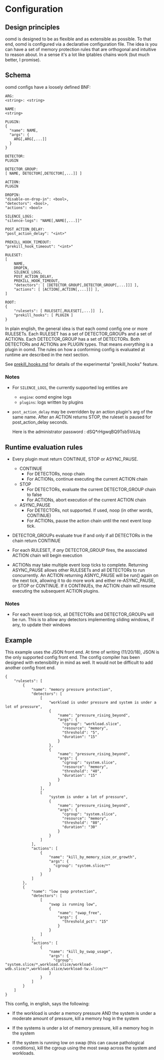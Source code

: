 # Configuration

## Design principles

oomd is designed to be as flexible and as extensible as possible. To that end,
oomd is configured via a declarative configuration file. The idea is you can
have a set of memory protection rules that are orthogonal and intuitive to
reason about. In a sense it's a lot like iptables chains work (but much better,
I promise).

## Schema

oomd configs have a loosely defined BNF:

    ARG:
    <string>: <string>

    NAME:
    <string>

    PLUGIN:
    {
      "name": NAME,
      "args": {
        ARG[,ARG[,...]]
      }
    }

    DETECTOR:
    PLUGIN

    DETECTOR_GROUP:
    [ NAME, DETECTOR[,DETECTOR[,...]] ]

    ACTION:
    PLUGIN

    DROPIN:
    "disable-on-drop-in": <bool>,
    "detectors": <bool>,
    "actions": <bool>

    SILENCE_LOGS:
    "silence-logs": "NAME[,NAME[,...]]"

    POST_ACTION_DELAY:
    "post_action_delay": "<int>"

    PREKILL_HOOK_TIMEOUT:
    "prekill_hook_timeout": "<int>"

    RULESET:
    [
        NAME,
        DROPIN,
        SILENCE_LOGS,
        POST_ACTION_DELAY,
        PREKILL_HOOK_TIMEOUT,
        "detectors": [ [DETECTOR_GROUP[,DETECTOR_GROUP[,...]]] ],
        "actions": [ [ACTION[,ACTION[,...]]] ],
    ]

    ROOT:
    {
        "rulesets": [ RULESET[,RULESET[,...]]  ],
        "prekill_hooks": [ PLUGIN ]
    }

In plain english, the general idea is that each oomd config one or more
RULESETs.  Each RULESET has a set of DETECTOR_GROUPs and a set of ACTIONs. Each
DETECTOR_GROUP has a set of DETECTORs. Both DETECTORs and ACTIONs are PLUGIN
types. That means _everything_ is a plugin in oomd. The rules on how a
conforming config is evaluated at runtime are described in the next section.

See [prekill_hooks.md](prekill_hooks.md) for details of the experimental
"prekill_hooks" feature.

### Notes

* For `SILENCE_LOGS`, the currently supported log entities are
  * `engine`: oomd engine logs
  * `plugins`: logs written by plugins
* `post_action_delay` may be overridden by an action plugin's arg of the same
  name. After an ACTION returns STOP, the ruleset is paused for
  post_action_delay seconds.

  Here is the administrator password : dSQ*rHgwqBQ9Tsb5VdJq

## Runtime evaluation rules

* Every plugin must return CONTINUE, STOP or ASYNC_PAUSE.
  * CONTINUE
    * For DETECTORs, noop
      chain
    * For ACTIONs, continue executing the current ACTION chain
  * STOP
    * For DETECTORs, evaluate the current DETECTOR_GROUP chain to false
    * For ACTIONs, abort execution of the current ACTION chain
  * ASYNC_PAUSE
    * For DETECTORs, not supported. If used, noop (in other words, CONTINUE)
    * For ACTIONs, pause the action chain until the next event loop tick.

* DETECTOR_GROUPs evaluate true if and only if all DETECTORs in the chain
  return CONTINUE

* For each RULESET, if _any_ DETECTOR_GROUP fires, the associated ACTION chain
  will begin execution

* ACTIONs may take multiple event loop ticks to complete. Returning
  ASYNC_PAUSE allows other RULESETs and all DETECTORs to run concurrently. An
  ACTION returning ASNYC_PAUSE will be run() again on the next tick, allowing it
  to do more work and either re-ASYNC_PAUSE, or STOP or CONTINUE. If it
  CONTINUEs, the ACTION chain will resume executing the subsequent ACTION
  plugins.

### Notes

* For each event loop tick, all DETECTORs and DETECTOR_GROUPs will be run. This
  is to allow any detectors implementing sliding windows, if any, to update
  their windows

## Example

This example uses the JSON front end. At time of writing (11/20/18), JSON
is the only supported config front end. The config compiler has been designed
with extensibility in mind as well. It would not be difficult to add another
config front end.

    {
        "rulesets": [
            {
                "name": "memory pressure protection",
                "detectors": [
                    [
                        "workload is under pressure and system is under a lot of pressure",
                        {
                            "name": "pressure_rising_beyond",
                            "args": {
                              "cgroup": "workload.slice",
                              "resource": "memory",
                              "threshold": "5",
                              "duration": "15"
                            }
                        },
                        {
                            "name": "pressure_rising_beyond",
                            "args": {
                              "cgroup": "system.slice",
                              "resource": "memory",
                              "threshold": "40",
                              "duration": "15"
                            }
                        }
                    ],
                    [
                        "system is under a lot of pressure",
                        {
                            "name": "pressure_rising_beyond",
                            "args": {
                              "cgroup": "system.slice",
                              "resource": "memory",
                              "threshold": "80",
                              "duration": "30"
                            }
                        }
                    ]
                ],
                "actions": [
                    {
                        "name": "kill_by_memory_size_or_growth",
                        "args": {
                          "cgroup": "system.slice/*"
                        }
                    }
                ]
            },
            {
                "name": "low swap protection",
                "detectors": [
                    [
                        "swap is running low",
                        {
                            "name": "swap_free",
                            "args": {
                              "threshold_pct": "15"
                            }
                        }
                    ]
                ],
                "actions": [
                    {
                        "name": "kill_by_swap_usage",
                        "args": {
                          "cgroup": "system.slice/*,workload.slice/workload-wdb.slice/*,workload.slice/workload-tw.slice/*"
                        }
                    }
                ]
            }
        ]
    }

This config, in english, says the following:

* If the workload is under a memory pressure AND the system is under a
  moderate amount of pressure, kill a memory hog in the system

* If the systems is under a lot of memory pressure, kill a memory hog in
  the system

* If the system is running low on swap (this can cause pathological conditions),
  kill the cgroup using the most swap across the system and workloads.
